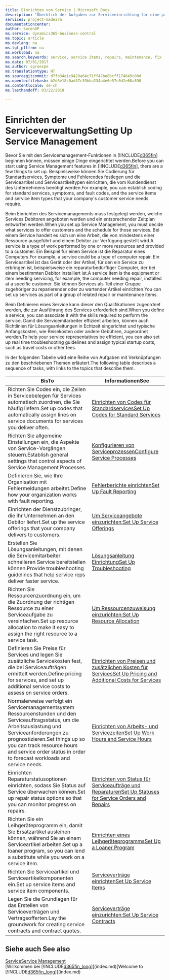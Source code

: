 ```yaml
---
title: Einrichten von Service | Microsoft Docs
description: "Überblick der Aufgaben zur Serviceeinrichtung für eine passende Serviceverwaltungsmethode für Ihre Organisation."
services: project-madeira
documentationcenter: 
author: SorenGP
ms.service: dynamics365-business-central
ms.topic: article
ms.devlang: na
ms.tgt_pltfrm: na
ms.workload: na
ms.search.keywords: service, service items, repairs, maintenance, fix
ms.date: 07/01/2017
ms.author: sgroespe
ms.translationtype: HT
ms.sourcegitcommit: d7fb34e1c9428a64c71ff47be8bcff174649c00d
ms.openlocfilehash: b2d8e18c0ad37c39bba234b4e6e57c0d2e60a890
ms.contentlocale: de-ch
ms.lasthandoff: 03/22/2018

---
```


# <a name="setting-up-service-management"></a><span data-ttu-id="647cf-103">Einrichten der Serviceverwaltung</span><span class="sxs-lookup"><span data-stu-id="647cf-103">Setting Up Service Management</span></span>
<span data-ttu-id="647cf-104">Bevor Sie mit den Servicemanagement-Funktionen in [!INCLUDE[d365fin](includes/d365fin_md.md)] beginnen können, müssen einige Dinge eingerichtet werden.</span><span class="sxs-lookup"><span data-stu-id="647cf-104">Before you can start using Service Management features in [!INCLUDE[d365fin](includes/d365fin_md.md)], there are a few things to set up.</span></span> <span data-ttu-id="647cf-105">Beispielsweise können Sie Codierung für Standardservices, Symptome und Fehlercodes festlegen und die Serviceartikel und Serviceartikeltypen einrichten, die vom Kundendienst des Unternehmens benötigt werden.</span><span class="sxs-lookup"><span data-stu-id="647cf-105">For example, you can establish coding for standard services, symptoms, and fault codes, and the service items and service item types that your company's customer service needs require.</span></span>  

<span data-ttu-id="647cf-106">Beim Einrichten des Servicemanagements muss festgelegt werden, welche Services Debitoren angeboten werden und ein entsprechender Zeitplan entworfen werden.</span><span class="sxs-lookup"><span data-stu-id="647cf-106">When you set up Service Management, you must decide what services to offer customers and the schedule for those services.</span></span> <span data-ttu-id="647cf-107">Bei einem Service handelt es sich um eine Arbeit, die von mindestens einer Ressource ausgeführt und einem Debitor zur Verfügung gestellt wird.</span><span class="sxs-lookup"><span data-stu-id="647cf-107">A service is a type of work performed by one or more resources and provided to a customer.</span></span> <span data-ttu-id="647cf-108">Ein Beispiel für einen Service ist die Reparatur eines Computers.</span><span class="sxs-lookup"><span data-stu-id="647cf-108">For example, a service could be a type of computer repair.</span></span> <span data-ttu-id="647cf-109">Ein Serviceartikel ist das Gerät oder der Artikel, für den ein Service zu erbringen ist, beispielsweise ein reparaturbedürftiger Computer, der bei einem bestimmten Debitor installiert ist.</span><span class="sxs-lookup"><span data-stu-id="647cf-109">A service item is the equipment or item needing servicing, for example, the computer needing repair, installed at a specific customer.</span></span> <span data-ttu-id="647cf-110">Sie können Services als Teil einer Gruppe zugehöriger zu reparierender oder zu wartender Artikel einrichten.</span><span class="sxs-lookup"><span data-stu-id="647cf-110">You can set up services as part of a group of related repair or maintenance items.</span></span>  
  
<span data-ttu-id="647cf-111">Beim Definieren eines Service kann dieser den Qualifikationen zugeordnet werden, die zur Ausführung des Services erforderlich sind.</span><span class="sxs-lookup"><span data-stu-id="647cf-111">When you define a service, you can associate it with the skills required to perform the service.</span></span> <span data-ttu-id="647cf-112">Damit die Servicemitarbeiter effizient arbeiten, können auch Richtlinien für Lösungsanleitungen in Echtzeit eingerichtet und typische Anfangskosten, wie Reisekosten oder andere Gebühren, zugeordnet werden.</span><span class="sxs-lookup"><span data-stu-id="647cf-112">To help your service representatives be efficient, you can also set up real time troubleshooting guidelines and assign typical startup costs, such as travel costs or other fees.</span></span>  

<span data-ttu-id="647cf-113">In der folgenden Tabelle wird eine Reihe von Aufgaben mit Verknüpfungen zu den beschriebenen Themen erläutert.</span><span class="sxs-lookup"><span data-stu-id="647cf-113">The following table describes a sequence of tasks, with links to the topics that describe them.</span></span>  
  
| <span data-ttu-id="647cf-114">Bis</span><span class="sxs-lookup"><span data-stu-id="647cf-114">To</span></span> | <span data-ttu-id="647cf-115">Informationen</span><span class="sxs-lookup"><span data-stu-id="647cf-115">See</span></span> |
| --- | --- |
| <span data-ttu-id="647cf-116">Richten Sie Codes ein, die Zeilen in Servicebelegen für Services automatisch zuordnen, die Sie häufig liefern.</span><span class="sxs-lookup"><span data-stu-id="647cf-116">Set up codes that automatically assign lines on service documents for services you deliver often.</span></span> |[<span data-ttu-id="647cf-117">Einrichten von Codes für Standardservices</span><span class="sxs-lookup"><span data-stu-id="647cf-117">Set Up Codes for Standard Services</span></span>](service-how-setup-service-coding.md)|
| <span data-ttu-id="647cf-118">Richten Sie allgemeine Einstellungen ein, die Aspekte von Service-Vorgängen steuern.</span><span class="sxs-lookup"><span data-stu-id="647cf-118">Establish general settings that control aspects of Service Management Processes.</span></span>|[<span data-ttu-id="647cf-119">Konfigurieren von Serviceprozessen</span><span class="sxs-lookup"><span data-stu-id="647cf-119">Configure Service Processes</span></span>](service-setup-service-processes.md)|
| <span data-ttu-id="647cf-120">Definieren Sie, wie Ihre Organisation mit Fehlermeldungen arbeitet.</span><span class="sxs-lookup"><span data-stu-id="647cf-120">Define how your organization works with fault reporting.</span></span> |[<span data-ttu-id="647cf-121">Fehlerberichte einrichten</span><span class="sxs-lookup"><span data-stu-id="647cf-121">Set Up Fault Reporting</span></span>](service-how-setup-fault-reporting.md) |
| <span data-ttu-id="647cf-122">Einrichten der Dienstzubringer, die Ihr Unternehmen an den Debitor liefert.</span><span class="sxs-lookup"><span data-stu-id="647cf-122">Set up the service offerings that your company delivers to customers.</span></span>|[<span data-ttu-id="647cf-123">Um Serviceangebote einzurichten:</span><span class="sxs-lookup"><span data-stu-id="647cf-123">Set Up Service Offerings</span></span>](service-how-setup-service-offerings.md)|
| <span data-ttu-id="647cf-124">Erstellen Sie Lösungsanleitungen, mit denen die Servicemitarbeiter schnelleren Service bereitstellen können.</span><span class="sxs-lookup"><span data-stu-id="647cf-124">Provide troubleshooting guidelines that help service reps deliver faster service.</span></span> |[<span data-ttu-id="647cf-125">Lösungsanleitung Einrichtung</span><span class="sxs-lookup"><span data-stu-id="647cf-125">Set Up Troubleshooting</span></span>](service-how-setup-troubleshooting.md) |
| <span data-ttu-id="647cf-126">Richten Sie Ressourcenzuordnung ein, um die Zuordnung der richtigen Ressource zu einer Serviceaufgabe zu vereinfachen.</span><span class="sxs-lookup"><span data-stu-id="647cf-126">Set up resource allocation to make it easy to assign the right resource to a service task.</span></span> |[<span data-ttu-id="647cf-127">Um Ressourcenzuweisung einzurichten:</span><span class="sxs-lookup"><span data-stu-id="647cf-127">Set Up Resource Allocation</span></span>](service-how-setup-resource-allocation.md) |
| <span data-ttu-id="647cf-128">Definieren Sie Preise für Services und legen Sie zusätzliche Servicekosten fest, die bei Serviceaufträgen ermittelt werden.</span><span class="sxs-lookup"><span data-stu-id="647cf-128">Define pricing for services, and set up additional service costs to assess on service orders.</span></span> |[<span data-ttu-id="647cf-129">Einrichten von Preisen und zusätzlichen Kosten für Services</span><span class="sxs-lookup"><span data-stu-id="647cf-129">Set Up Pricing and Additional Costs for Services</span></span>](service-how-setup-service-costs-pricing.md)|
| <span data-ttu-id="647cf-130">Normalerweise verfolgt ein Servicemanagementsystem Ressourcenstunden und den Serviceauftragsstatus, um die Arbeitsauslastung und Serviceanforderungen zu prognostizieren.</span><span class="sxs-lookup"><span data-stu-id="647cf-130">Set things up so you can track resource hours and service order status in order to forecast workloads and service needs.</span></span>|[<span data-ttu-id="647cf-131">Einrichten von Arbeits- und Servicezeiten</span><span class="sxs-lookup"><span data-stu-id="647cf-131">Set Up Work Hours and Service Hours</span></span>](service-how-setup-work-service-hours.md)|
| <span data-ttu-id="647cf-132">Einrichten Reparaturstatusoptionen einrichten, sodass Sie Status auf Service überwachen können.</span><span class="sxs-lookup"><span data-stu-id="647cf-132">Set up repair status options so that you can monitor progress on repairs.</span></span> | [<span data-ttu-id="647cf-133">Einrichten von Status für Serviceaufträge und Reparaturen</span><span class="sxs-lookup"><span data-stu-id="647cf-133">Set Up Statuses for Service Orders and Repairs</span></span>](service-order-repair-status.md)|
| <span data-ttu-id="647cf-134">Richten Sie ein Leihgeräteprogramm ein, damit Sie Ersatzartikel ausleihen können, während Sie an einem Serviceartikel arbeiten.</span><span class="sxs-lookup"><span data-stu-id="647cf-134">Set up a loaner program, so you can lend a substitute while you work on a service item.</span></span> |[<span data-ttu-id="647cf-135">Einrichten eines Leihgeräteprogramms</span><span class="sxs-lookup"><span data-stu-id="647cf-135">Set Up a Loaner Program</span></span>](service-how-setup-loaner-program.md) |
| <span data-ttu-id="647cf-136">Richten Sie Serviceartikel und Serviceartikelkomponenten ein.</span><span class="sxs-lookup"><span data-stu-id="647cf-136">Set up service items and service item components.</span></span> |[<span data-ttu-id="647cf-137">Serviceverträge einrichten</span><span class="sxs-lookup"><span data-stu-id="647cf-137">Set Up Service Items</span></span>](service-how-setup-service-items.md) |
| <span data-ttu-id="647cf-138">Legen Sie die Grundlagen für das Erstellen von Serviceverträgen und Vertragsofferten.</span><span class="sxs-lookup"><span data-stu-id="647cf-138">Lay the groundwork for creating service contracts and contract quotes.</span></span> |[<span data-ttu-id="647cf-139">Serviceverträge einzurichten:</span><span class="sxs-lookup"><span data-stu-id="647cf-139">Set Up Service Contracts</span></span>](service-how-setup-service-contracts.md) |

## <a name="see-also"></a><span data-ttu-id="647cf-140">Siehe auch </span><span class="sxs-lookup"><span data-stu-id="647cf-140">See also</span></span>
[<span data-ttu-id="647cf-141">Service</span><span class="sxs-lookup"><span data-stu-id="647cf-141">Service Management</span></span>](service-service.md)  
<span data-ttu-id="647cf-142">[Willkommen bei [!INCLUDE[d365fin_long](includes/d365fin_long_md.md)]](index.md)</span><span class="sxs-lookup"><span data-stu-id="647cf-142">[Welcome to [!INCLUDE[d365fin_long](includes/d365fin_long_md.md)]](index.md)</span></span>  

